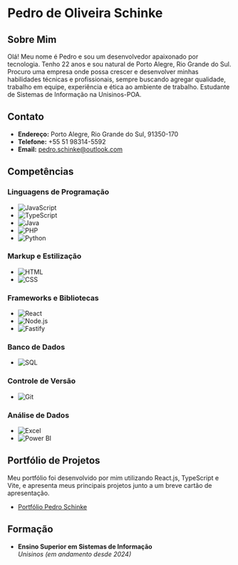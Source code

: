# Pedro de Oliveira Schinke

## Sobre Mim

Olá! Meu nome é Pedro e sou um desenvolvedor apaixonado por tecnologia. Tenho 22 anos e sou natural de Porto Alegre, Rio Grande do Sul. Procuro uma empresa onde possa crescer e desenvolver minhas habilidades técnicas e profissionais, sempre buscando agregar qualidade, trabalho em equipe, experiência e ética ao ambiente de trabalho. Estudante de Sistemas de Informação na Unisinos-POA.

## Contato

- **Endereço:** Porto Alegre, Rio Grande do Sul, 91350-170
- **Telefone:** +55 51 98314-5592
- **Email:** [pedro.schinke@outlook.com](mailto:pedro.schinke@outlook.com)

## Competências

### Linguagens de Programação

- ![JavaScript](https://img.shields.io/badge/-JavaScript-F7DF1E?style=flat-square&logo=javascript&logoColor=black)
- ![TypeScript](https://img.shields.io/badge/-TypeScript-3178C6?style=flat-square&logo=typescript&logoColor=white)
- ![Java](https://img.shields.io/badge/-Java-007396?style=flat-square&logo=java&logoColor=white)
- ![PHP](https://img.shields.io/badge/-PHP-726FF4?style=flat-square&logo=php&logoColor=white)
- ![Python](https://img.shields.io/badge/-Python-3776AB?style=flat-square&logo=python&logoColor=white)

### Markup e Estilização

- ![HTML](https://img.shields.io/badge/-HTML-E34F26?style=flat-square&logo=html5&logoColor=white)
- ![CSS](https://img.shields.io/badge/-CSS-1572B6?style=flat-square&logo=css3&logoColor=white)

### Frameworks e Bibliotecas

- ![React](https://img.shields.io/badge/-React-61DAFB?style=flat-square&logo=react&logoColor=black)
- ![Node.js](https://img.shields.io/badge/-Node.js-339933?style=flat-square&logo=node.js&logoColor=white)
- ![Fastify](https://img.shields.io/badge/-Fastify-000000?style=flat-square&logo=fastify&logoColor=white)

### Banco de Dados

- ![SQL](https://img.shields.io/badge/-SQL-4479A1?style=flat-square&logo=postgresql&logoColor=white)

### Controle de Versão

- ![Git](https://img.shields.io/badge/-Git-F05032?style=flat-square&logo=git&logoColor=white)

### Análise de Dados

- ![Excel](https://img.shields.io/badge/-Excel-217346?style=flat-square&logo=microsoft-excel&logoColor=white)
- ![Power BI](https://img.shields.io/badge/-Power%20BI-F2C811?style=flat-square&logo=power-bi&logoColor=black)

## Portfólio de Projetos

Meu portfólio foi desenvolvido por mim utilizando React.js, TypeScript e Vite, e apresenta meus principais projetos junto a um breve cartão de apresentação.

- [Portfólio Pedro Schinke](http://portfolio-pedro-schinke.s3-website-us-east-1.amazonaws.com/)

## Formação

- **Ensino Superior em Sistemas de Informação**  
  _Unisinos (em andamento desde 2024)_
